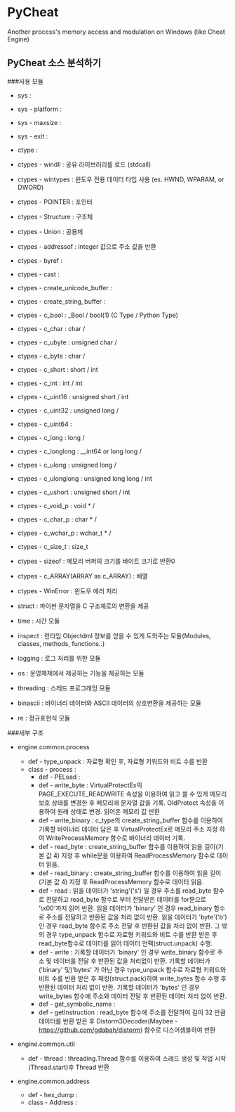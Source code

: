 # PyCheat
Another process's memory access and modulation on Windows (like Cheat Engine)

## PyCheat 소스 분석하기
###사용 모듈  
* sys :  
 * sys - platform :  
 * sys - maxsize :  
 * sys - exit :  

* ctype :  
 * ctypes - windll : 공유 라이브러리를 로드 (stdcall)
 * ctypes - wintypes : 윈도우 전용 데이터 타입 사용 (ex. HWND, WPARAM, or DWORD)
 * ctypes - POINTER : 포인터
 * ctypes - Structure : 구조체
 * ctypes - Union : 공용체
 * ctypes - addressof : integer 값으로 주소 값을 반환
 * ctypes - byref : 
 * ctypes - cast :  
 * ctypes - create_unicode_buffer :  
 * ctypes - create_string_buffer :  
 * ctypes - c_bool : _Bool / bool(1) (C Type / Python Type)  
 * ctypes - c_char : char / 
 * ctypes - c_ubyte : unsigned char / 
 * ctypes - c_byte  : char / 
 * ctypes - c_short : short / int  
 * ctypes - c_int : int / int  
 * ctypes - c_uint16 : unsigned short / int  
 * ctypes - c_uint32 : unsigned long / 
 * ctypes - c_uint64 :  
 * ctypes - c_long : long / 
 * ctypes - c_longlong : __int64 or long long / 
 * ctypes - c_ulong : unsigned long / 
 * ctypes - c_ulonglong : unsigned long long / int  
 * ctypes - c_ushort : unsigned short / int   
 * ctypes - c_void_p : void * / 
 * ctypes - c_char_p : char * / 
 * ctypes - c_wchar_p : wchar_t * / 
 * ctypes - c_size_t : size_t
 * ctypes - sizeof : 메모리 버퍼의 크기를 바이트 크기로 반환0
 * ctypes - c_ARRAY(ARRAY as c_ARRAY) : 배열
 * ctypes - WinError : 윈도우 에러 처리
* struct : 파이썬 문자열을 C 구조체로의 변환을 제공  
* time : 시간 모듈  
* inspect : 런타임 Objectdml 정보를 얻을 수 있게 도와주는 모듈(Modules, classes, methods, functions..)  
* logging : 로그 처리를 위한 모듈  
* os : 운영체제에서 제공하는 기능을 제공하는 모듈  
* threading : 스레드 프로그래밍 모듈  
* binascii : 바이너리 데이터와 ASCII 데이터의 상호변환을 제공하는 모듈  
* re : 정규표현식 모듈  
  
###세부 구조  

* engine.common.process
  * def - type_unpack : 자료형 확인 후, 자료형 키워드와 비트 수를 반환
  * class - process : 
    * def - PELoad :  
    * def - write_byte : VirtualProtectEx의 PAGE_EXECUTE_READWRITE 속성을 이용하여 읽고 쓸 수 있게 메모리 보호 상태를 변경한 후 메모리에 문자열 값을 기록. OldProtect 속성을 이용하여 원래 상태로 변경. 읽어온 메모리 값 반환  
    * def - write_binary : c_type의 create_string_buffer 함수를 이용하여 기록할 바이너리 데이터 담은 후 VirtualProtectEx로 메모리 주소 지정 하여 WriteProcessMemory 함수로 바이너리 데이터 기록.
    * def - read_byte : create_string_buffer 함수를 이용하여 읽을 길이(기본 값 4) 지정 후 while문을 이용하여 ReadProcessMemory 함수로 데이터 읽음.
    * def - read_binary : create_string_buffer 함수를 이용하여 읽을 길이(기본 값 4) 지정 후 ReadProcessMemory 함수로 데이터 읽음.
    * def - read : 읽을 데이터가 'string'('s') 일 경우 주소를 read_byte 함수로 전달하고 read_byte 함수로 부터 전달받은 데이터를  for문으로 '\x00'까지 읽어 반환. 읽을 데이터가 'binary' 인 경우 read_binary 함수로 주소를 전달하고 반환된 값을 처리 없이 반환. 읽을 데이터가 'byte'('b')인 경우 read_byte 함수로 주소 전달 후 반환된 값을 처리 없이 반환. 그 밖의 경우 type_unpack 함수로 자료형 키워드와 비트 수를 반환 받은 후 read_byte함수로 데이터를 읽어 데이터 언팩(struct.unpack) 수행.
    * def - write : 기록할 데이터가 'binary' 인 경우 write_binary 함수로 주소 및 데이터를 전달 후 반환된 값을 처리없이 반환. 기록할 데이터가 ('binary' 및)'bytes' 가 아닌 경우 type_unpack 함수로 자료형 키워드와 비트 수를 반환 받은 후 패킹(struct.pack)하여 write_bytes 함수 수행 후 반환된 데이터 처리 없이 반환. 기록할 데이터가 'bytes' 인 경우 write_bytes 함수에 주소와 데이터 전달 후 반환된 데이터 처리 없이 반환.
    * def - get_symbolic_name : 
    * def - getInstruction : read_byte 함수에 주소를 전달하여 길이 32 만큼 데이터를 반환 받은 후 Distorm3Decoder(Maybee -https://github.com/gdabah/distorm) 함수로 디스어셈블하여 반환

* engine.common.util
  * def - thread : threading.Thread 함수를 이용하여 스레드 생성 및 작업 시작(Thread.start)후 Thread 반환

* engine.common.address
  * def - hex_dump : 
  * class - Address :
  
